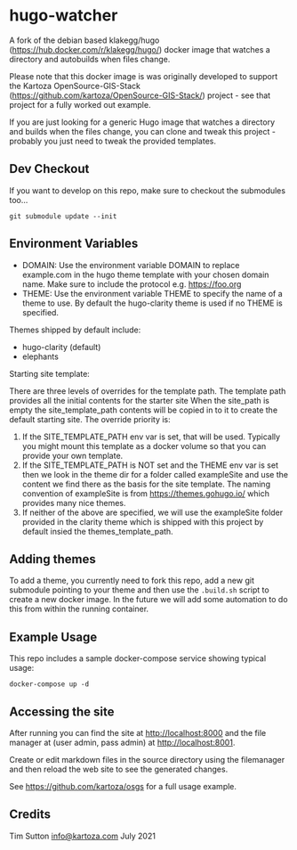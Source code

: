 # hugo-watcher

A fork of the debian based klakegg/hugo
(https://hub.docker.com/r/klakegg/hugo/) docker image that watches a directory
and autobuilds when files change.

Please note that this docker image is was originally developed to support the
Kartoza OpenSource-GIS-Stack (https://github.com/kartoza/OpenSource-GIS-Stack/)
project - see that project for a fully worked out example.

If you are just looking for a generic Hugo image that watches a directory and
builds when the files change, you can clone and tweak this project - probably
you just need to tweak the provided templates.

## Dev Checkout

If you want to develop on this repo, make sure to checkout the submodules too...

```
git submodule update --init
```

## Environment Variables

* DOMAIN: Use the environment variable DOMAIN to replace example.com in the
  hugo theme template with your chosen domain name. Make sure to include the
  protocol e.g. https://foo.org
* THEME: Use the environment variable THEME to specify the name of a theme to
  use. By default the hugo-clarity theme is used if no THEME is specified. 

Themes shipped by default include:

* hugo-clarity (default)
* elephants

Starting site template:

There are three levels of overrides for the template path.
The template path provides all the initial contents for the starter site
When the site_path is empty the site_template_path contents will
be copied in to it to create the default starting site.
The override priority is:

1. If the SITE_TEMPLATE_PATH env var is set, that will be used. Typically
   you might mount this template as a docker volume so that you can 
   provide your own template.
2. If the SITE_TEMPLATE_PATH is NOT set and the THEME env var is set then
   we look in the theme dir for a folder called exampleSite and use the
   content we find there as the basis for the site template. The naming
   convention of exampleSite is from https://themes.gohugo.io/ which 
   provides many nice themes.
3. If neither of the above are specified, we will use the exampleSite
   folder provided in the clarity theme which is shipped with this project
   by default insied the themes_template_path.

## Adding themes

To add a theme, you currently need to fork this repo, add a new git submodule
pointing to your theme and then use the ``.build.sh`` script to create a new
docker image. In the future we will add some automation to do this from within
the running container.

## Example Usage

This repo includes a sample docker-compose service showing typical usage:

```
docker-compose up -d

```

## Accessing the site

After running you can find the site at
[http://localhost:8000](http://localhost:8000) and the file manager at (user
admin, pass admin) at [http://localhost:8001](http://localhost:8001).

Create or edit markdown files in the source directory using the filemanager and
then reload the web site to see the generated changes.

See https://github.com/kartoza/osgs for a full usage example.

## Credits

Tim Sutton 
info@kartoza.com
July 2021
